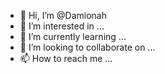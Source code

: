 - 👋 Hi, I’m @Damionah
- 👀 I’m interested in ...
- 🌱 I’m currently learning ...
- 💞️ I’m looking to collaborate on ...
- 📫 How to reach me ...

<!---
Damionah/Damionah is a ✨ special ✨ repository because its `README.md` (this file) appears on your GitHub profile.
You can click the Preview link to take a look at your changes.
--->
